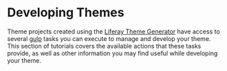 # Developing Themes [](id=developing-themes)

Theme projects created using the 
[Liferay Theme Generator](/develop/tutorials/-/knowledge_base/7-1/creating-themes) 
have access to several 
[gulp](https://www.npmjs.com/package/gulp) 
tasks you can execute to manage and develop your theme. This section of 
tutorials covers the available actions that these tasks provide, as well as 
other information you may find useful while developing your theme. 